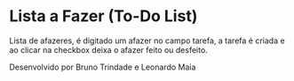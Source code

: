 # Lista a Fazer (To-Do List)

Lista de afazeres, é digitado um afazer no campo tarefa, a tarefa é criada e ao clicar na checkbox deixa o afazer feito ou desfeito.

Desenvolvido por Bruno Trindade e Leonardo Maia
